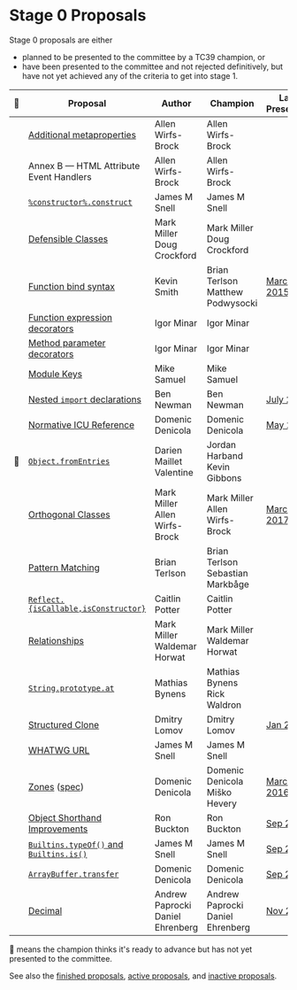 # Stage 0 Proposals

Stage 0 proposals are either

* planned to be presented to the committee by a TC39 champion, or
* have been presented to the committee and not rejected definitively, but have not yet achieved any of the criteria to get into stage 1.

| :rocket: | Proposal                                                           | Author                                | Champion                              | Last Presented              |
| -------- | ------------------------------------------------------------------ | ------------------------------------- | ------------------------------------- | --------------------------- |
|          | [Additional metaproperties][metaprops]                             | Allen Wirfs-Brock                     | Allen Wirfs-Brock                     |                             |
|          | Annex B — HTML Attribute Event Handlers                            | Allen Wirfs-Brock                     | Allen Wirfs-Brock                     |                             |
|          | [`%constructor%.construct`][construct]                             | James M Snell                         | James M Snell                         |                             |
|          | [Defensible Classes][defensible-classes]                           | Mark Miller<br />Doug Crockford       | Mark Miller<br />Doug Crockford       |                             |
|          | [Function bind syntax][bind-syntax]                                | Kevin Smith                           | Brian Terlson<br />Matthew Podwysocki | [March 2015][bind-notes]    |
|          | [Function expression decorators][func-expr-decorators]             | Igor Minar                            | Igor Minar                            |                             |
|          | [Method parameter decorators][method-param-decorators]             | Igor Minar                            | Igor Minar                            |                             |
|          | [Module Keys][module-keys]                                         | Mike Samuel                           | Mike Samuel                           |                             |
|          | [Nested `import` declarations][nested-imports]                     | Ben Newman                            | Ben Newman                            | [July 2016][nested-notes]   |
|          | [Normative ICU Reference][icu]                                     | Domenic Denicola                      | Domenic Denicola                      | [May 2017][icu-notes]       |
| :rocket: | [`Object.fromEntries`][object-from-entries]                        | Darien Maillet Valentine              | Jordan Harband<br />Kevin Gibbons     |                             |
|          | [Orthogonal Classes][ortho]                                        | Mark Miller<br />Allen Wirfs-Brock    | Mark Miller<br />Allen Wirfs-Brock    | [March 2017][ortho-notes]   |
|          | [Pattern Matching][matching]                                       | Brian Terlson                         | Brian Terlson<br />Sebastian Markbåge |                             |
|          | [`Reflect.{isCallable,isConstructor}`][is-callable-is-constructor] | Caitlin Potter                        | Caitlin Potter                        |                             |
|          | [Relationships][relationships]                                     | Mark Miller<br />Waldemar Horwat      | Mark Miller<br />Waldemar Horwat      |                             |
|          | [`String.prototype.at`][string-at]                                 | Mathias Bynens                        | Mathias Bynens<br />Rick Waldron      |                             |
|          | [Structured Clone][clone]                                          | Dmitry Lomov                          | Dmitry Lomov                          | [Jan 2014][clone-notes]     |
|          | [WHATWG URL][url]                                                  | James M Snell                         | James M Snell                         |                             |
|          | [Zones][zones] ([spec][zones-spec])                                | Domenic Denicola                      | Domenic Denicola<br />Miško Hevery    | [March 2016][zones-notes]   |
|          | [Object Shorthand Improvements][object-shorthand-improvements]     | Ron Buckton                           | Ron Buckton                           | [Sep 2017][shorthand-notes] |
|          | [`Builtins.typeOf()` and `Builtins.is()`][is-types]                | James M Snell                         | James M Snell                         | [Sep 2017][builtins-notes]  |
|          | [`ArrayBuffer.transfer`][buffer-transfer]                          | Domenic Denicola                      | Domenic Denicola                      | [Sep 2017][transfer-notes]  |
|          | [Decimal][decimal]                                                 | Andrew Paprocki<br />Daniel Ehrenberg | Andrew Paprocki<br />Daniel Ehrenberg | [Nov 2017][decimal-notes]   |

🚀 means the champion thinks it's ready to advance but has not yet presented to the committee.

See also the [finished proposals](finished-proposals.md), [active proposals](README.md), and [inactive proposals](inactive-proposals.md).

[metaprops]: https://github.com/allenwb/ESideas/blob/master/ES7MetaProps.md
[construct]: https://github.com/jasnell/proposal-construct
[defensible-classes]: http://wiki.ecmascript.org/doku.php?id=strawman:defensible_classes
[bind-syntax]: https://github.com/zenparsing/es-function-bind
[func-expr-decorators]: https://goo.gl/8MmCMG
[method-param-decorators]: https://goo.gl/r1XT9b
[nested-imports]: https://github.com/benjamn/reify/blob/master/PROPOSAL.md
[icu]: https://github.com/tc39/tc39-notes/blob/master/es8/2017-05/may-23.md#normative-icu-reference
[ortho]: https://github.com/erights/Orthogonal-Classes
[matching]: https://github.com/tc39/proposal-pattern-matching
[is-callable-is-constructor]: https://github.com/caitp/TC39-Proposals/blob/master/tc39-reflect-isconstructor-iscallable.md
[relationships]: http://wiki.ecmascript.org/doku.php?id=strawman:relationships
[string-at]: https://github.com/mathiasbynens/String.prototype.at
[clone]: https://github.com/dslomov-chromium/ecmascript-structured-clone
[url]: https://github.com/jasnell/proposal-url
[zones]: https://github.com/domenic/zones
[zones-spec]: https://domenic.github.io/zones/
[object-shorthand-improvements]: https://github.com/rbuckton/proposal-shorthand-improvements
[is-types]: https://github.com/jasnell/proposal-istypes
[buffer-transfer]: https://gist.github.com/lukewagner/2735af7eea411e18cf20
[decimal]: https://docs.google.com/presentation/d/1jPsw7EGsS6BW59_BDRu9o0o3UwSXQeUhi38QG55ZoPI/edit?pli=1#slide=id.p
[module-keys]: https://github.com/mikesamuel/tc39-module-keys
[object-from-entries]: https://github.com/bakkot/object-from-entries

[bind-notes]: https://github.com/tc39/tc39-notes/blob/b8da60318b564f136cbe8385f17f42abc0666cdd/es6/2015-03/mar-25.md#6vi-function-bind-and-private-fields-redux-kevin-smith
[nested-notes]: https://github.com/tc39/tc39-notes/blob/b8da60318b564f136cbe8385f17f42abc0666cdd/es7/2016-07/jul-27.md#10iiic-nested-import-declaration
[icu-notes]: https://github.com/tc39/tc39-notes/blob/master/es8/2017-05/may-23.md#normative-icu-reference
[ortho-notes]: https://github.com/tc39/tc39-notes/blob/61dc2f45829a0663af0b4b1d6690717dc70d30d9/es8/2017-03/mar-22.md#10iiia-orthogonal-classes
[clone-notes]: https://github.com/tc39/tc39-notes/blob/b8da60318b564f136cbe8385f17f42abc0666cdd/es6/2014-01/jan-30.md#structured-clone
[zones-notes]: https://github.com/tc39/tc39-notes/blob/61dc2f45829a0663af0b4b1d6690717dc70d30d9/es7/2016-03/march-29.md#zones-update
[shorthand-notes]: https://github.com/tc39/tc39-notes/blob/61dc2f45829a0663af0b4b1d6690717dc70d30d9/es8/2017-09/sep-28.md#13i-object-shorthand-improvements
[builtins-notes]: https://github.com/tc39/tc39-notes/blob/61dc2f45829a0663af0b4b1d6690717dc70d30d9/es8/2017-09/sep-28.md#14ia-builtinstypeof-and-builtinsis
[transfer-notes]: https://github.com/tc39/tc39-notes/blob/61dc2f45829a0663af0b4b1d6690717dc70d30d9/es8/2017-09/sep-28.md#arraybuffertransfer
[decimal-notes]: https://github.com/rwaldron/tc39-notes/blob/b8da60318b564f136cbe8385f17f42abc0666cdd/es8/2017-11/nov-29.md#9ivb-decimal-for-stage-0
